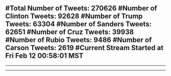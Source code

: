 #Total Number of Tweets: 270626 
#Number of Clinton Tweets: 92628
#Number of Trump Tweets: 63304
#Number of Sanders Tweets: 62651
#Number of Cruz Tweets: 39938
#Number of Rubio Tweets: 9486
#Number of Carson Tweets: 2619
#Current Stream Started at Fri Feb 12 00:58:01 MST
---
---
---
